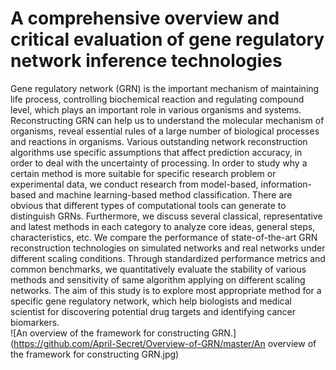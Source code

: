 # A comprehensive overview and critical evaluation of gene regulatory network inference technologies
Gene regulatory network (GRN) is the important mechanism of maintaining life process, controlling biochemical reaction and regulating compound level, which plays an important role in various organisms and systems. Reconstructing GRN can help us to understand the molecular mechanism of organisms, reveal essential rules of a large number of biological processes and reactions in organisms. Various outstanding network reconstruction algorithms use specific assumptions that affect prediction accuracy, in order to deal with the uncertainty of processing. In order to study why a certain method is more suitable for specific research problem or experimental data, we conduct research from model-based, information-based and machine learning-based method classification. There are obvious that different types of computational tools can generate to distinguish GRNs. Furthermore, we discuss several classical, representative and latest methods in each category to analyze core ideas, general steps, characteristics, etc. We compare the performance of state-of-the-art GRN reconstruction technologies on simulated networks and real networks under different scaling conditions. Through standardized performance metrics and common benchmarks, we quantitatively evaluate the stability of various methods and sensitivity of same algorithm applying on different scaling networks. The aim of this study is to explore most appropriate method for a specific gene regulatory network, which help biologists and medical scientist for discovering potential drug targets and identifying cancer biomarkers.  
![An overview of the framework for constructing GRN.](https://github.com/April-Secret/Overview-of-GRN/master/An overview of the framework for constructing GRN.jpg)  

